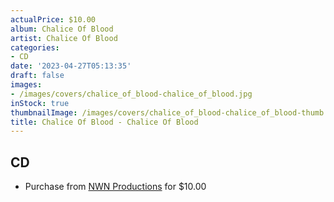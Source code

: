```yaml
---
actualPrice: $10.00
album: Chalice Of Blood
artist: Chalice Of Blood
categories:
- CD
date: '2023-04-27T05:13:35'
draft: false
images:
- /images/covers/chalice_of_blood-chalice_of_blood.jpg
inStock: true
thumbnailImage: /images/covers/chalice_of_blood-chalice_of_blood-thumb.jpg
title: Chalice Of Blood - Chalice Of Blood
---
```


## CD
* Purchase from [NWN Productions](http://shop.nwnprod.com/index.php?route=product/product&path=93&product_id=12341&sort=pd.name&order=ASC) for $10.00
